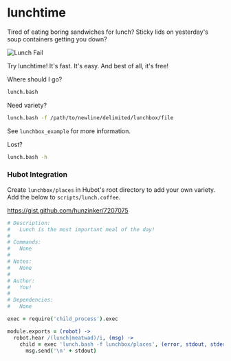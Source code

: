 lunchtime
=========

Tired of eating boring sandwiches for lunch? Sticky lids on yesterday's soup
containers getting you down?

![Lunch Fail](http://i0.kym-cdn.com/photos/images/original/000/497/629/a11.gif)

Try lunchtime! It's fast. It's easy. And best of all, it's free!

Where should I go?

```bash
lunch.bash
```

Need variety?

```bash
lunch.bash -f /path/to/newline/delimited/lunchbox/file
```

See `lunchbox_example` for more information.

Lost?

```bash
lunch.bash -h
```

### Hubot Integration

Create `lunchbox/places` in Hubot's root directory to add your own variety. Add the below to `scripts/lunch.coffee`.

https://gist.github.com/hunzinker/7207075

```coffeescript
# Description:
#   Lunch is the most important meal of the day!
#
# Commands:
#   None
#
# Notes:
#   None
#
# Author:
#   You!
#
# Dependencies:
#   None

exec = require('child_process').exec

module.exports = (robot) ->
  robot.hear /(lunch|meatwad)/i, (msg) ->
    child = exec 'lunch.bash -f lunchbox/places', (error, stdout, stderr) ->
      msg.send('\n' + stdout)
```
